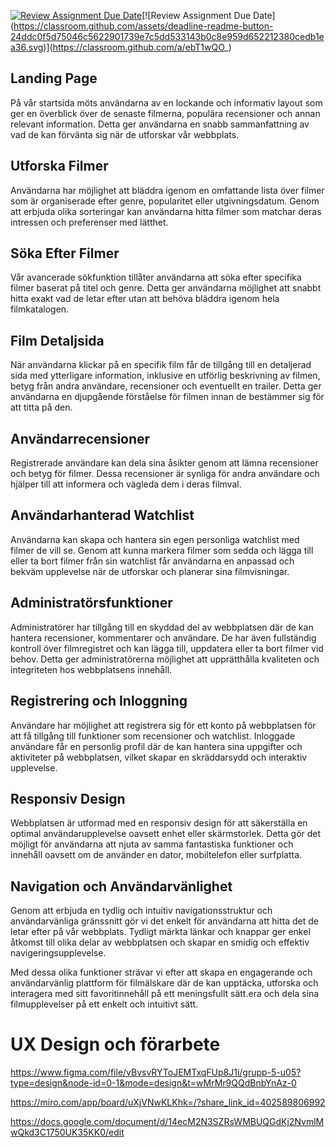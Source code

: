 [![Review Assignment Due Date](https://classroom.github.com/assets/deadline-readme-button-24ddc0f5d75046c5622901739e7c5dd533143b0c8e959d652212380cedb1ea36.svg)](https://classroom.github.com/a/ebT1wQO_)[![Review Assignment Due Date](https://classroom.github.com/assets/deadline-readme-button-24ddc0f5d75046c5622901739e7c5dd533143b0c8e959d652212380cedb1ea36.svg)](https://classroom.github.com/a/ebT1wQO_)

## Landing Page
På vår startsida möts användarna av en lockande och informativ layout som ger en överblick över de senaste filmerna, populära recensioner och annan relevant information. Detta ger användarna en snabb sammanfattning av vad de kan förvänta sig när de utforskar vår webbplats.

## Utforska Filmer
Användarna har möjlighet att bläddra igenom en omfattande lista över filmer som är organiserade efter genre, popularitet eller utgivningsdatum. Genom att erbjuda olika sorteringar kan användarna hitta filmer som matchar deras intressen och preferenser med lätthet.

## Söka Efter Filmer
Vår avancerade sökfunktion tillåter användarna att söka efter specifika filmer baserat på titel och genre. Detta ger användarna möjlighet att snabbt hitta exakt vad de letar efter utan att behöva bläddra igenom hela filmkatalogen.

## Film Detaljsida
När användarna klickar på en specifik film får de tillgång till en detaljerad sida med ytterligare information, inklusive en utförlig beskrivning av filmen, betyg från andra användare, recensioner och eventuellt en trailer. Detta ger användarna en djupgående förståelse för filmen innan de bestämmer sig för att titta på den.

## Användarrecensioner
Registrerade användare kan dela sina åsikter genom att lämna recensioner och betyg för filmer. Dessa recensioner är synliga för andra användare och hjälper till att informera och vägleda dem i deras filmval.

## Användarhanterad Watchlist
Användarna kan skapa och hantera sin egen personliga watchlist med filmer de vill se. Genom att kunna markera filmer som sedda och lägga till eller ta bort filmer från sin watchlist får användarna en anpassad och bekväm upplevelse när de utforskar och planerar sina filmvisningar.

## Administratörsfunktioner
Administratörer har tillgång till en skyddad del av webbplatsen där de kan hantera recensioner, kommentarer och användare. De har även fullständig kontroll över filmregistret och kan lägga till, uppdatera eller ta bort filmer vid behov. Detta ger administratörerna möjlighet att upprätthålla kvaliteten och integriteten hos webbplatsens innehåll.

## Registrering och Inloggning
Användare har möjlighet att registrera sig för ett konto på webbplatsen för att få tillgång till funktioner som recensioner och watchlist. Inloggade användare får en personlig profil där de kan hantera sina uppgifter och aktiviteter på webbplatsen, vilket skapar en skräddarsydd och interaktiv upplevelse.

## Responsiv Design
Webbplatsen är utformad med en responsiv design för att säkerställa en optimal användarupplevelse oavsett enhet eller skärmstorlek. Detta gör det möjligt för användarna att njuta av samma fantastiska funktioner och innehåll oavsett om de använder en dator, mobiltelefon eller surfplatta.

## Navigation och Användarvänlighet
Genom att erbjuda en tydlig och intuitiv navigationsstruktur och användarvänliga gränssnitt gör vi det enkelt för användarna att hitta det de letar efter på vår webbplats. Tydligt märkta länkar och knappar ger enkel åtkomst till olika delar av webbplatsen och skapar en smidig och effektiv navigeringsupplevelse.

Med dessa olika funktioner strävar vi efter att skapa en engagerande och användarvänlig plattform för filmälskare där de kan upptäcka, utforska och interagera med sitt favoritinnehåll på ett meningsfullt sätt.era och dela sina filmupplevelser på ett enkelt och intuitivt sätt.

# UX Design och förarbete

 https://www.figma.com/file/vBvsvRYToJEMTxqFUp8J1i/grupp-5-u05?type=design&node-id=0-1&mode=design&t=wMrMr9QQdBnbYnAz-0

https://miro.com/app/board/uXjVNwKLKhk=/?share_link_id=402589806992 

https://docs.google.com/document/d/14ecM2N3SZRsWMBUQGdKj2NvmlMwQkd3C1750UK35KK0/edit

